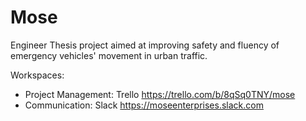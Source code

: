 # Mose
Engineer Thesis project aimed at improving safety and fluency of emergency vehicles' movement in urban traffic.

Workspaces:
- Project Management: Trello https://trello.com/b/8qSq0TNY/mose
- Communication: Slack https://moseenterprises.slack.com
